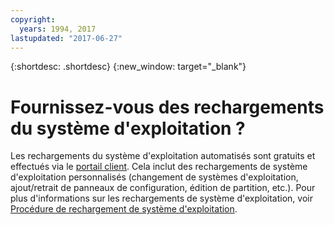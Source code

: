 ```yaml
---
copyright:
  years: 1994, 2017
lastupdated: "2017-06-27"
---
```


{:shortdesc: .shortdesc}
{:new_window: target="_blank"}

# Fournissez-vous des rechargements du système d'exploitation ?

Les rechargements du système d'exploitation automatisés sont gratuits et effectués via le [portail client](https://control.softlayer.com). Cela inclut des rechargements de système d'exploitation personnalisés (changement de systèmes d'exploitation, ajout/retrait de panneaux de configuration, édition de partition, etc.).  Pour plus d'informations sur les rechargements de système d'exploitation, voir [Procédure de rechargement de système d'exploitation](../vsi/vsi_perform_os_reload.html).
